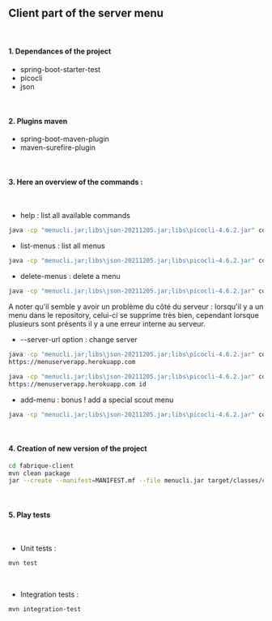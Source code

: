 ## Client part of the server menu

<br>

#### 1. Dependances of the project

- spring-boot-starter-test
- picocli
- json

<br>

#### 2. Plugins maven

- spring-boot-maven-plugin
- maven-surefire-plugin

<br>

#### 3. Here an overview of the commands :

<br>

- help : list all available commands
```bash
java -cp "menucli.jar;libs\json-20211205.jar;libs\picocli-4.6.2.jar" com.cicdlectures.menucli.Menucli help
```

- list-menus : list all menus
```bash
java -cp "menucli.jar;libs\json-20211205.jar;libs\picocli-4.6.2.jar" com.cicdlectures.menucli.Menucli list-menus
```

- delete-menus : delete a menu
```bash
java -cp "menucli.jar;libs\json-20211205.jar;libs\picocli-4.6.2.jar" com.cicdlectures.menucli.Menucli delete-menus id
```
A noter qu'il semble y avoir un problème du côté du serveur : lorsqu'il y a un menu dans le repository, celui-ci se supprime très bien, cependant lorsque plusieurs sont présents il y a une erreur interne au serveur.

- --server-url option : change server
```bash
java -cp "menucli.jar;libs\json-20211205.jar;libs\picocli-4.6.2.jar" com.cicdlectures.menucli.Menucli list-menus --server-url=
https://menuserverapp.herokuapp.com 
```

```bash
java -cp "menucli.jar;libs\json-20211205.jar;libs\picocli-4.6.2.jar" com.cicdlectures.menucli.Menucli delete-menus --server-url=
https://menuserverapp.herokuapp.com id
```

- add-menu : bonus ! add a special scout menu
```bash
java -cp "menucli.jar;libs\json-20211205.jar;libs\picocli-4.6.2.jar" com.cicdlectures.menucli.Menucli list-menus add-menu
```

<br>

#### 4. Creation of new version of the project

```bash
cd fabrique-client
mvn clean package
jar --create --manifest=MANIFEST.mf --file menucli.jar target/classes/com/cicdlectures/menucli/Menucli.class
```

<br>

#### 5. Play tests

<br>

- Unit tests :
```bash
mvn test
```

<br>

- Integration tests :
```bash
mvn integration-test
```
